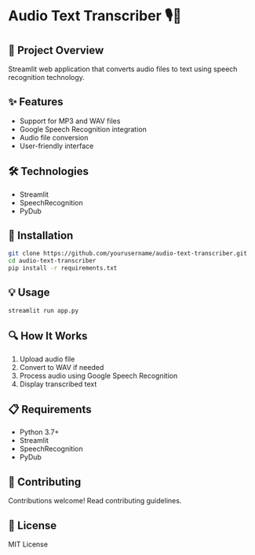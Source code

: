 # Audio Text Transcriber 🎙️📝

## 🌟 Project Overview

Streamlit web application that converts audio files to text using speech recognition technology.

## ✨ Features

- Support for MP3 and WAV files
- Google Speech Recognition integration
- Audio file conversion
- User-friendly interface

## 🛠️ Technologies

- Streamlit
- SpeechRecognition
- PyDub

## 🚀 Installation

```bash
git clone https://github.com/yourusername/audio-text-transcriber.git
cd audio-text-transcriber
pip install -r requirements.txt
```

## 💡 Usage

```bash
streamlit run app.py
```

## 🔍 How It Works

1. Upload audio file
2. Convert to WAV if needed
3. Process audio using Google Speech Recognition
4. Display transcribed text

## 📋 Requirements

- Python 3.7+
- Streamlit
- SpeechRecognition
- PyDub

## 🤝 Contributing

Contributions welcome! Read contributing guidelines.

## 📜 License

MIT License
